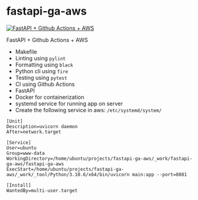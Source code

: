 # fastapi-ga-aws

[![FastAPI + Github Actions + AWS](https://github.com/tonythanuvelil/fastapi-ga-aws/actions/workflows/devops.yml/badge.svg?branch=main)](https://github.com/tonythanuvelil/fastapi-ga-aws/actions/workflows/devops.yml)

FastAPI + Github Actions + AWS

- Makefile
- Linting using `pylint`
- Formatting using `black`
- Python cli using `fire`
- Testing using `pytest`
- CI using Github Actions
- FastAPI
- Docker for containerization
- systemd service for running app on server
- Create the following service in aws: `/etc/systemd/system/`

```
[Unit]
Description=uvicorn daemon
After=network.target

[Service]
User=ubuntu
Group=www-data
WorkingDirectory=/home/ubuntu/projects/fastapi-ga-aws/_work/fastapi-ga-aws/fastapi-ga-aws
ExecStart=/home/ubuntu/projects/fastapi-ga-aws/_work/_tool/Python/3.10.6/x64/bin/uvicorn main:app --port=8081

[Install]
WantedBy=multi-user.target
```
